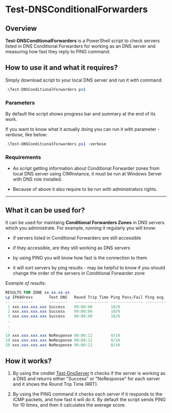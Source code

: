 # Test-DNSConditionalForwarders

## Overview

**Test-DNSConditionalForwarders** is a PowerShell script to check servers listed in DNS Conditional Forwarders for working as an DNS server and measuring how fast they reply to PING command.

## How to use it and what it requires?

Simply download script to your local DNS server and run it with command:

```powershell
.\Test-DNSConditionalForwarders.ps1
```

### Parameters

By default the script shows progress bar and summary at the end of its work.

If you want to know what it actually doing you can run it with parameter *-verbose*, like below:

```powershell
.\Test-DNSConditionalForwarders.ps1 -verbose
```

### Requirements

* As script getting information about Conditional Forwarder zones from local DNS server using CIMInstance, it must be run at Windows Server with DNS role installed.

* Because of above it also require to be run with administrators rights.

---

## What it can be used for?

It can be used for maintaing **Conditional Forwarders Zones** in DNS servers which you administrate.
For example, running it regularly you will know:

* if servers listed in Conditional Forwarders are still accessible

* if they accessible, are they still working as DNS servers

* by using PING you will know how fast is the connection to them

* it will sort servers by ping results - may be helpful to know if you should change the order of the servers in Conditional Forwarder zone

*Example of results:*

```powershell
RESULTS FOR ZONE xx.xx.xx.xx
Lp IPAddress       Test DNS   Round Trip Time Ping Pass/Fail Ping avg. time (ms)
-- ---------       --------   --------------- -------------- -------------------
 1 xxx.xxx.xxx.xxx Success    00:00:00        10/0                             3
 2 xxx.xxx.xxx.xxx Success    00:00:00        10/0                           6,2
 3 xxx.xxx.xxx.xxx Success    00:00:00        10/0                           8,7
 .
 .
 .
18 xxx.xxx.xxx.xxx NoResponse 00:00:12        0/10                           n/d
19 xxx.xxx.xxx.xxx NoResponse 00:00:12        0/10                           n/d
20 xxx.xxx.xxx.xxx NoResponse 00:00:12        0/10                           n/d
```

## How it works?

1. By using the cmdlet [Test-DnsServer](https://docs.microsoft.com/en-us/powershell/module/dnsserver/test-dnsserver?view=win10-ps) it checks if the server is working as a DNS and returns either "Success" or "NoResponse" for each server and it shows the Round Trip Time (RRT).

2. By using the PING command it checks each server if it responds to the ICMP packets, and how fast it will do it. By default the script sends PING for 10 times, and then it calculates the average score.
